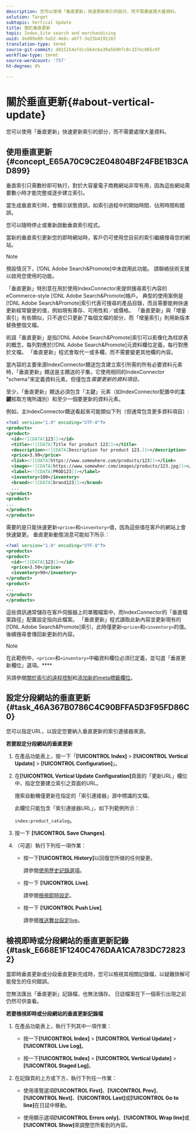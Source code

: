 ```yaml
---
description: 您可以使用「垂直更新」快速更新索引的部分，而不需要處理大量資料。
solution: Target
subtopic: Vertical Update
title: 關於垂直更新
topic: Index,Site search and merchandising
uuid: ded09e89-5a52-4e8c-a6f7-3e25b4191183
translation-type: tm+mt
source-git-commit: d015154efdccbb4c6a39a56907c0c337ec065c9f
workflow-type: tm+mt
source-wordcount: '757'
ht-degree: 0%

---
```



# 關於垂直更新{#about-vertical-update}

您可以使用「垂直更新」快速更新索引的部分，而不需要處理大量資料。

## 使用垂直更新{#concept_E65A70C9C2E04804BF24FBE1B3CAD899}

垂直索引只需數秒即可執行，對於大容量電子商務網站非常有用，因為這些網站需要數小時才能完整或逐步建立索引。

當生成垂直索引時，會顯示狀態資訊，如索引過程中的開始時間、佔用時間和錯誤。

您可以隨時停止或重新啟動垂直索引程式。

當新的垂直索引更新您的即時網站時，客戶仍可使用您目前的索引繼續搜尋您的網站。

>[!NOTE]
>
>預設情況下，[!DNL Adobe Search&Promote]中未啟用此功能。 請聯絡技術支援以啟用您使用的功能。

「垂直更新」特別意在用於使用IndexConnector來提供搜尋索引內容的eCommerce-style [!DNL Adobe Search&Promote]帳戶。 典型的使用案例是[!DNL Adobe Search&Promote]索引代表可搜尋的產品目錄，而且需要能夠快速更新經常變更的值，例如現有庫存、可用性和／或價格。 「垂直更新」與「增量索引」有些類似，只不過它只更新了每個文檔的部分，而「增量索引」則用新版本替換整個文檔。

術語「垂直更新」是指[!DNL Adobe Search&Promote]索引可以影像化為柱狀表的概念，每列對應於[!DNL Adobe Search&Promote]元資料欄位定義，每行對應於文檔。 「垂直更新」程式會取代一或多欄，而不需要變更其他欄的內容。

當內容的主要來源IndexConnector饋送包含建立索引所需的所有必要資料元素時，「垂直更新」饋送是主饋送的子集，它使用相同的IndexConnector &quot;schema&quot;來定義資料元素，但僅包含&#x200B;*需要更新的資料項目。*

至少，「垂直更新」饋送必須包含「主鍵」元素（如IndexConnector配置中的&#x200B;**主鍵**&#x200B;核取方塊所識別）和至少一個要更新的資料元素。

例如，主IndexConnector饋送看起來可能類似下列（但通常包含更多資料項目）:

```xml
<?xml version="1.0" encoding="UTF-8"?>
<products>
<product>
  <id><![CDATA[123]]></id>
  <title><![CDATA[Title for product 123]]></title>
  <description><![CDATA[Description for product 123.]]></description>
  <price>3.99</price>
  <link><![CDATA[https://www.somewhere.com/products/123]]></link>
  <image><![CDATA[https://www.somewher.com/images/products/123.jpg]]></image>
  <label><![CDATA[PROD123]]></label>
  <inventory>100</inventory>
  <brand><![CDATA[brand123]]></brand>
  ...
</product>
<product>
...
</product>
</products>
```

需要的是只能快速更新`<price>`和`<inventory>`值，因為這些值在客戶的網站上會快速變更。 垂直更新動態消息可能如下所示：

```xml
<?xml version="1.0" encoding="UTF-8"?>
<products>
<product>
  <id><![CDATA[123]]></id>
  <price>3.50</price>
  <inventory>90</inventory>
</product>
<product>
...
</product>
</products>
```

這些資訊通常儲存在客戶伺服器上的單獨檔案中，而IndexConnector的「垂直檔案路徑」配置設定指向此檔案。 「垂直更新」程式讀取此新內容並更新現有的[!DNL Adobe Search&Promote]索引，此時僅更新`<price>`和`<inventory>`的值。 後續搜尋會傳回新更新的內容。

>[!NOTE]
在此範例中，`<price>`和`<inventory>`中繼資料欄位必須已定義，並勾選「垂直更新欄位」選項。****

另請參閱[關於索引的遠程控制](../c-about-index-menu/c-about-remote-control-for-indexing.md#concept_C79B322190E84106A434E5C6D4A4118F)和[添加新的meta標籤欄位](../c-about-settings-menu/c-about-metadata-menu.md#task_6DF188C0FC7F4831A4444CA9AFA615E5)。

## 設定分段網站的垂直更新{#task_46A367B0786C4C90BFFA5D3F95FD86C0}

您可以指定URL，以設定您要納入垂直更新的索引連接器來源。

**若要設定分段網站的垂直更新**

1. 在產品功能表上，按一下「**[!UICONTROL Index]** > **[!UICONTROL Vertical Update]** > **[!UICONTROL Configuration]**」。
1. 在&#x200B;**[!UICONTROL Vertical Update Configuration]**&#x200B;頁面的「更新URL」欄位中，指定您要建立索引之頁面的URL。

   搜索自動機僅更新在指定的「索引連接器」源中標識的文檔。

   此欄位只能包含「索引連接器URL」，如下列範例所示：

   `index:product_catalog`。
1. 按一下 **[!UICONTROL Save Changes]**.
1. （可選）執行下列任一項作業：

   * 按一下&#x200B;**[!UICONTROL History]**&#x200B;以回復您所做的任何變更。

      請參閱[使用歷史記錄選項](../t-using-the-history-option.md#task_70DD3F87A67242BBBD2CB27156F43002)。

   * 按一下 **[!UICONTROL Live]**.

      請參閱[檢視即時設定](../c-about-staging.md#task_401A0EBDB5DB4D4CA933CBA7BECDC10F)。

   * 按一下 **[!UICONTROL Push Live]**.

      請參閱[推送舞台設定live](../c-about-staging.md#task_44306783B4C0408AAA58B471DAF2D9A4)。

## 檢視即時或分段網站的垂直更新記錄{#task_E668E1F1240C476DAA1CA783DC728232}

當即時垂直更新或分段垂直更新完成時，您可以檢視其相關記錄檔，以疑難排解可能發生的任何錯誤。

您無法匯出「垂直更新」記錄檔，也無法儲存。 日誌檔案在下一個索引出現之前仍然可供查看。

**若要檢視即時或分段網站的垂直更新記錄檔**

1. 在產品功能表上，執行下列其中一項作業：

   * 按一下&#x200B;**[!UICONTROL Index]** > **[!UICONTROL Vertical Update]** > **[!UICONTROL Live Log]**。

   * 按一下&#x200B;**[!UICONTROL Index]** > **[!UICONTROL Vertical Update]** > **[!UICONTROL Staged Log]**。

1. 在記錄頁的上方或下方，執行下列任一作業：

   * 使用導覽選項&#x200B;**[!UICONTROL First]**、**[!UICONTROL Prev]**、**[!UICONTROL Next]**、**[!UICONTROL Last]**&#x200B;或&#x200B;**[!UICONTROL Go to line]**&#x200B;在日誌中移動。

   * 使用顯示選項&#x200B;**[!UICONTROL Errors only]**、**[!UICONTROL Wrap line]**&#x200B;或&#x200B;**[!UICONTROL Show]**&#x200B;來調整您所看到的內容。

